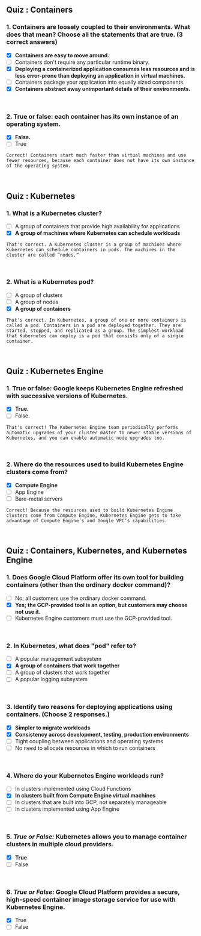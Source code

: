 ## Quiz : Containers
### 1. Containers are loosely coupled to their environments. What does that mean? Choose all the statements that are true. (3 correct answers)
- [x] **Containers are easy to move around.**
- [ ] Containers don't require any particular runtime binary.
- [x] **Deploying a containerized application consumes less resources and is less error-prone than deploying an application in virtual machines.**
- [ ] Containers package your application into equally sized components.
- [x] **Containers abstract away unimportant details of their environments.**
<br/>

### 2. True or false: each container has its own instance of an operating system.
- [x] **False.**
- [ ] True
```
Correct! Containers start much faster than virtual machines and use fewer resources, because each container does not have its own instance of the operating system.
```
<br/>

## Quiz : Kubernetes
### 1. What is a Kubernetes cluster?
- [ ] A group of containers that provide high availability for applications
- [x] **A group of machines where Kubernetes can schedule workloads**
```
That's correct. A Kubernetes cluster is a group of machines where Kubernetes can schedule containers in pods. The machines in the cluster are called “nodes.”
```
<br/>

### 2. What is a Kubernetes pod?
- [ ] A group of clusters
- [ ] A group of nodes
- [x] **A group of containers**
```
That's correct. In Kubernetes, a group of one or more containers is called a pod. Containers in a pod are deployed together. They are started, stopped, and replicated as a group. The simplest workload that Kubernetes can deploy is a pod that consists only of a single container.
```
<br/>

## Quiz : Kubernetes Engine
### 1. True or false: Google keeps Kubernetes Engine refreshed with successive versions of Kubernetes.
- [x] **True.**
- [ ] False.
```
That's correct! The Kubernetes Engine team periodically performs automatic upgrades of your cluster master to newer stable versions of Kubernetes, and you can enable automatic node upgrades too.
```
<br/>

### 2. Where do the resources used to build Kubernetes Engine clusters come from?
- [x] **Compute Engine**
- [ ] App Engine
- [ ] Bare-metal servers
```
Correct! Because the resources used to build Kubernetes Engine clusters come from Compute Engine, Kubernetes Engine gets to take advantage of Compute Engine’s and Google VPC’s capabilities.
```
<br/>

## Quiz : Containers, Kubernetes, and Kubernetes Engine
### 1. Does Google Cloud Platform offer its own tool for building containers (other than the ordinary docker command)?
- [ ] No; all customers use the ordinary docker command.
- [x] **Yes; the GCP-provided tool is an option, but customers may choose not use it.**
- [ ] Kubernetes Engine customers must use the GCP-provided tool.
<br/>

### 2. In Kubernetes, what does "pod" refer to?
- [ ] A popular management subsystem
- [x] **A group of containers that work together**
- [ ] A group of clusters that work together
- [ ] A popular logging subsystem
<br/>

### 3. Identify two reasons for deploying applications using containers. (Choose 2 responses.)
- [x] **Simpler to migrate workloads**
- [x] **Consistency across development, testing, production environments**
- [ ] Tight coupling between applications and operating systems
- [ ] No need to allocate resources in which to run containers
<br/>

### 4. Where do your Kubernetes Engine workloads run?
- [ ] In clusters implemented using Cloud Functions
- [x] **In clusters built from Compute Engine virtual machines**
- [ ] In clusters that are built into GCP, not separately manageable
- [ ] In clusters implemented using App Engine
<br/>

### 5. *True or False:* Kubernetes allows you to manage container clusters in multiple cloud providers.
- [x] **True**
- [ ] False
<br/>

### 6. *True or False:* Google Cloud Platform provides a secure, high-speed container image storage service for use with Kubernetes Engine.
- [x] True
- [ ] False
<br/>
